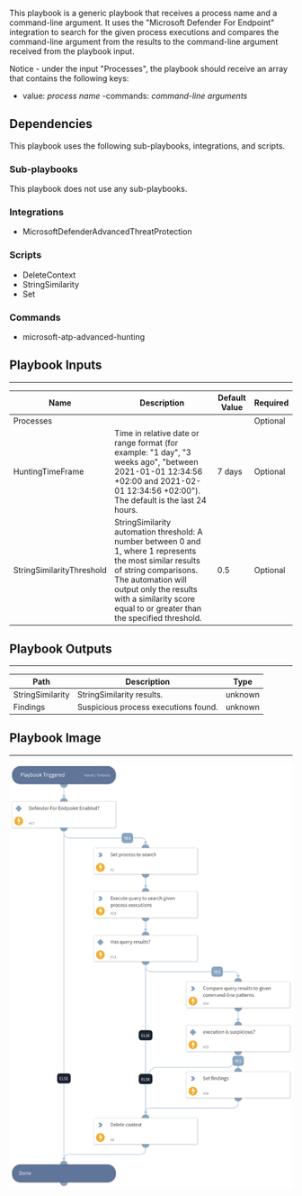 This playbook is a generic playbook that receives a process name and a command-line argument. It uses the "Microsoft Defender For Endpoint" integration to search for the given process executions and compares the command-line argument from the results to the command-line argument received from the playbook input.

Notice - under the input "Processes", the playbook should receive an array that contains the following keys:
- value: *process name*
-commands: *command-line arguments*

## Dependencies

This playbook uses the following sub-playbooks, integrations, and scripts.

### Sub-playbooks

This playbook does not use any sub-playbooks.

### Integrations

* MicrosoftDefenderAdvancedThreatProtection

### Scripts

* DeleteContext
* StringSimilarity
* Set

### Commands

* microsoft-atp-advanced-hunting

## Playbook Inputs

---

| **Name** | **Description** | **Default Value** | **Required** |
| --- | --- | --- | --- |
| Processes |  |  | Optional |
| HuntingTimeFrame | Time in relative date or range format \(for example: "1 day", "3 weeks ago", "between 2021-01-01 12:34:56 \+02:00 and 2021-02-01 12:34:56 \+02:00"\). The default is the last 24 hours. | 7 days | Optional |
| StringSimilarityThreshold | StringSimilarity automation threshold: A number between 0 and 1, where 1 represents the most similar results of string comparisons. The automation will output only the results with a similarity score equal to or greater than the specified threshold. | 0.5 | Optional |

## Playbook Outputs

---

| **Path** | **Description** | **Type** |
| --- | --- | --- |
| StringSimilarity | StringSimilarity results. | unknown |
| Findings | Suspicious process executions found. | unknown |

## Playbook Image

---

![MDE - Search and Compare Process Executions](../doc_files/MDE_-_Search_and_Compare_Process_Executions.png)
